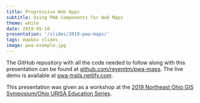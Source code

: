 ```yaml
---
title: Progressive Web Apps
subtitle: Using PWA Components for Web Maps
theme: white
date: 2019-05-10
presentation: '/slides/2019-pwa-maps/'
tags: mapbox slides
image: pwa-example.jpg
---
```


The GitHub repository with all the code needed to follow along with this presentation can be found at [github.com/reyemtm/pwa-maps](https://github.com/reyemtm/pwa-maps). The live demo is available at [pwa-trails.netlify.com](https://pwa-trails.netlify.com).

This presentation was given as a workshop at the [2019 Northeast Ohio GIS Symposium/Ohio URISA Education Series](https://www.ohurisa.org/events/#!event/2019/5/9/2019-northeast-ohio-gis-symposium).